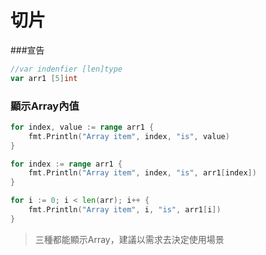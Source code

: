 # 切片

###宣告
```go
//var indenfier [len]type
var arr1 [5]int
```

### 顯示Array內值
```go
for index, value := range arr1 {
    fmt.Println("Array item", index, "is", value)
}

for index := range arr1 {
    fmt.Println("Array item", index, "is", arr1[index])
}

for i := 0; i < len(arr); i++ {
    fmt.Println("Array item", i, "is", arr1[i])
}
```
> 三種都能顯示Array，建議以需求去決定使用場景